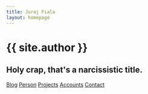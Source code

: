 ```yaml
---
title: Juraj Fiala
layout: homepage
---
```


{{ site.author }}
=================

Holy crap, that's a narcissistic title.
---------------------------------------

[Blog](/blog) [Person](/person) [Projects](/projects) [Accounts](/accounts) [Contact](/contact)
